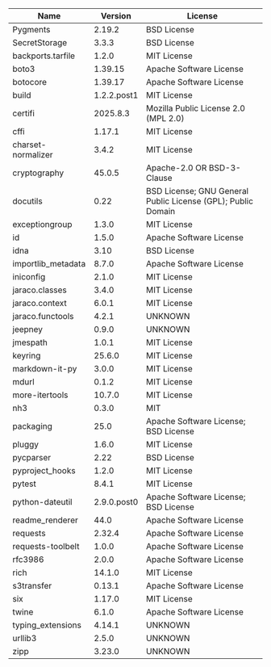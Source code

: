 | Name               | Version     | License                                                      |
|--------------------|-------------|--------------------------------------------------------------|
| Pygments           | 2.19.2      | BSD License                                                  |
| SecretStorage      | 3.3.3       | BSD License                                                  |
| backports.tarfile  | 1.2.0       | MIT License                                                  |
| boto3              | 1.39.15     | Apache Software License                                      |
| botocore           | 1.39.17     | Apache Software License                                      |
| build              | 1.2.2.post1 | MIT License                                                  |
| certifi            | 2025.8.3    | Mozilla Public License 2.0 (MPL 2.0)                         |
| cffi               | 1.17.1      | MIT License                                                  |
| charset-normalizer | 3.4.2       | MIT License                                                  |
| cryptography       | 45.0.5      | Apache-2.0 OR BSD-3-Clause                                   |
| docutils           | 0.22        | BSD License; GNU General Public License (GPL); Public Domain |
| exceptiongroup     | 1.3.0       | MIT License                                                  |
| id                 | 1.5.0       | Apache Software License                                      |
| idna               | 3.10        | BSD License                                                  |
| importlib_metadata | 8.7.0       | Apache Software License                                      |
| iniconfig          | 2.1.0       | MIT License                                                  |
| jaraco.classes     | 3.4.0       | MIT License                                                  |
| jaraco.context     | 6.0.1       | MIT License                                                  |
| jaraco.functools   | 4.2.1       | UNKNOWN                                                      |
| jeepney            | 0.9.0       | UNKNOWN                                                      |
| jmespath           | 1.0.1       | MIT License                                                  |
| keyring            | 25.6.0      | MIT License                                                  |
| markdown-it-py     | 3.0.0       | MIT License                                                  |
| mdurl              | 0.1.2       | MIT License                                                  |
| more-itertools     | 10.7.0      | MIT License                                                  |
| nh3                | 0.3.0       | MIT                                                          |
| packaging          | 25.0        | Apache Software License; BSD License                         |
| pluggy             | 1.6.0       | MIT License                                                  |
| pycparser          | 2.22        | BSD License                                                  |
| pyproject_hooks    | 1.2.0       | MIT License                                                  |
| pytest             | 8.4.1       | MIT License                                                  |
| python-dateutil    | 2.9.0.post0 | Apache Software License; BSD License                         |
| readme_renderer    | 44.0        | Apache Software License                                      |
| requests           | 2.32.4      | Apache Software License                                      |
| requests-toolbelt  | 1.0.0       | Apache Software License                                      |
| rfc3986            | 2.0.0       | Apache Software License                                      |
| rich               | 14.1.0      | MIT License                                                  |
| s3transfer         | 0.13.1      | Apache Software License                                      |
| six                | 1.17.0      | MIT License                                                  |
| twine              | 6.1.0       | Apache Software License                                      |
| typing_extensions  | 4.14.1      | UNKNOWN                                                      |
| urllib3            | 2.5.0       | UNKNOWN                                                      |
| zipp               | 3.23.0      | UNKNOWN                                                      |
